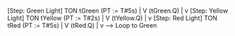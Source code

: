 [Step: Green Light]
TON tGreen (PT := T#5s) | V (tGreen.Q)
|
v
[Step: Yellow Light]
TON tYellow (PT := T#2s) | V (tYellow.Q)
|
v
[Step: Red Light]
TON tRed (PT := T#5s) | V (tRed.Q)
|
v
--> Loop to Green
